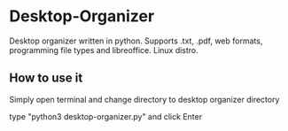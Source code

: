 # Desktop-Organizer
Desktop organizer written in python. Supports .txt, .pdf, web formats, programming file types and libreoffice. Linux distro.

## How to use it
Simply open terminal and change directory to desktop organizer directory

type "python3 desktop-organizer.py" and click Enter
